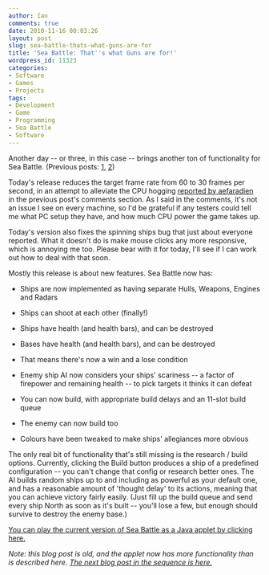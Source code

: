 ```yaml
---
author: Ian
comments: true
date: 2010-11-16 00:03:26
layout: post
slug: sea-battle-thats-what-guns-are-for
title: 'Sea Battle: That''s what Guns are for!'
wordpress_id: 11323
categories:
- Software
- Games
- Projects
tags:
- Development
- Game
- Programming
- Sea Battle
- Software
---
```


Another day -- or three, in this case -- brings another ton of functionality for Sea Battle.  (Previous posts: [1](http://www.onlydreaming.net/blog/game-idea-spam-time), [2](http://www.onlydreaming.net/blog/sea-battle-now-with-more-processing))

Today's release reduces the target frame rate from 60 to 30 frames per second, in an attempt to alleviate the CPU hogging [reported by aefaradien](http://www.onlydreaming.net/blog/sea-battle-now-with-more-processing/comment-page-1#comment-2238) in the previous post's comments section.  As I said in the comments, it's not an issue I see on every machine, so I'd be grateful if any testers could tell me what PC setup they have, and how much CPU power the game takes up.

Today's version also fixes the spinning ships bug that just about everyone reported.  What it doesn't do is make mouse clicks any more responsive, which is annoying me too.  Please bear with it for today, I'll see if I can work out how to deal with that soon.

Mostly this release is about new features.  Sea Battle now has:

	
  * Ships are now implemented as having separate Hulls, Weapons, Engines and Radars

	
  * Ships can shoot at each other (finally!)

	
  * Ships have health (and health bars), and can be destroyed

	
  * Bases have health (and health bars), and can be destroyed

	
  * That means there's now a win and a lose condition

	
  * Enemy ship AI now considers your ships' scariness -- a factor of firepower and remaining health -- to pick targets it thinks it can defeat

	
  * You can now build, with appropriate build delays and an 11-slot build queue

	
  * The enemy can now build too

	
  * Colours have been tweaked to make ships' allegiances more obvious

The only real bit of functionality that's still missing is the research / build options.  Currently, clicking the Build button produces a ship of a predefined configuration -- you can't change that config or research better ones.  The AI builds random ships up to and including as powerful as your default one, and has a reasonable amount of 'thought delay' to its actions, meaning that you can achieve victory fairly easily.  (Just fill up the build queue and send every ship North as soon as it's built -- you'll lose a few, but enough should survive to destroy the enemy base.)

[You can play the current version of Sea Battle as a Java applet by clicking here.](http://www.onlydreaming.net/files/Sea_Battle/)

_Note: this blog post is old, and the applet now has more functionality than is described here. [The next blog post in the sequence is here.](http://www.onlydreaming.net/blog/sea-battle-here-comes-the-science-bit)_
